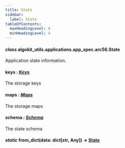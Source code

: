 ```yaml
---
title: State
sidebar:
  label: State
tableOfContents:
  maxHeadingLevel: 4
  minHeadingLevel: 4
---
```


#### _class_ algokit_utils.applications.app_spec.arc56.State

Application state information.

#### keys _: [Keys](Keys.md#algokit_utils.applications.app_spec.arc56.Keys)_

The storage keys

#### maps _: [Maps](Maps.md#algokit_utils.applications.app_spec.arc56.Maps)_

The storage maps

#### schema _: [Schema](Schema.md#algokit_utils.applications.app_spec.arc56.Schema)_

The state schema

#### _static_ from_dict(data: dict[str, Any]) → [State](#algokit_utils.applications.app_spec.arc56.State)
